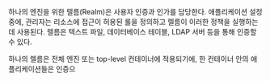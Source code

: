 하나의 엔진을 위한 렐름(Realm)은 사용자 인증과 인가를 담당한다.
애플리케이션 설정 중에, 관리자는 리소스에 접근이 허용된 롤을 정의하고 렐름이 이러한 정책을 실행하는데 사용된다.
렐름은 텍스트 파일, 데이터베이스 테이블, LDAP 서버 등을 통해 인증할 수 있다.

하나의 렐름은 전체 엔진 또는 top-level 컨테이너에 적용되기에, 한 컨테이너 안의 애플리케이션들은 인증으